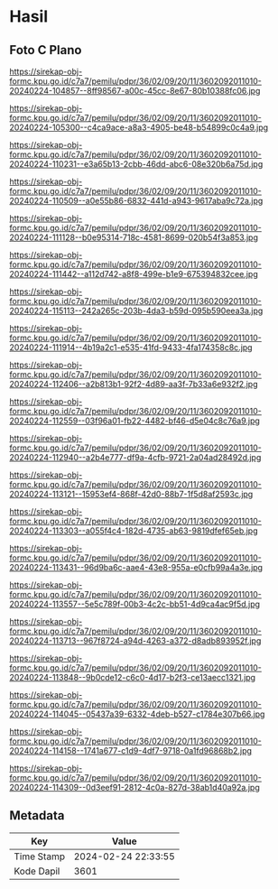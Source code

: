 # Hasil

## Foto C Plano

https://sirekap-obj-formc.kpu.go.id/c7a7/pemilu/pdpr/36/02/09/20/11/3602092011010-20240224-104857--8ff98567-a00c-45cc-8e67-80b10388fc06.jpg

https://sirekap-obj-formc.kpu.go.id/c7a7/pemilu/pdpr/36/02/09/20/11/3602092011010-20240224-105300--c4ca9ace-a8a3-4905-be48-b54899c0c4a9.jpg

https://sirekap-obj-formc.kpu.go.id/c7a7/pemilu/pdpr/36/02/09/20/11/3602092011010-20240224-110231--e3a65b13-2cbb-46dd-abc6-08e320b6a75d.jpg

https://sirekap-obj-formc.kpu.go.id/c7a7/pemilu/pdpr/36/02/09/20/11/3602092011010-20240224-110509--a0e55b86-6832-441d-a943-9617aba9c72a.jpg

https://sirekap-obj-formc.kpu.go.id/c7a7/pemilu/pdpr/36/02/09/20/11/3602092011010-20240224-111128--b0e95314-718c-4581-8699-020b54f3a853.jpg

https://sirekap-obj-formc.kpu.go.id/c7a7/pemilu/pdpr/36/02/09/20/11/3602092011010-20240224-111442--a112d742-a8f8-499e-b1e9-675394832cee.jpg

https://sirekap-obj-formc.kpu.go.id/c7a7/pemilu/pdpr/36/02/09/20/11/3602092011010-20240224-115113--242a265c-203b-4da3-b59d-095b590eea3a.jpg

https://sirekap-obj-formc.kpu.go.id/c7a7/pemilu/pdpr/36/02/09/20/11/3602092011010-20240224-111914--4b19a2c1-e535-41fd-9433-4fa174358c8c.jpg

https://sirekap-obj-formc.kpu.go.id/c7a7/pemilu/pdpr/36/02/09/20/11/3602092011010-20240224-112406--a2b813b1-92f2-4d89-aa3f-7b33a6e932f2.jpg

https://sirekap-obj-formc.kpu.go.id/c7a7/pemilu/pdpr/36/02/09/20/11/3602092011010-20240224-112559--03f96a01-fb22-4482-bf46-d5e04c8c76a9.jpg

https://sirekap-obj-formc.kpu.go.id/c7a7/pemilu/pdpr/36/02/09/20/11/3602092011010-20240224-112940--a2b4e777-df9a-4cfb-9721-2a04ad28492d.jpg

https://sirekap-obj-formc.kpu.go.id/c7a7/pemilu/pdpr/36/02/09/20/11/3602092011010-20240224-113121--15953ef4-868f-42d0-88b7-1f5d8af2593c.jpg

https://sirekap-obj-formc.kpu.go.id/c7a7/pemilu/pdpr/36/02/09/20/11/3602092011010-20240224-113303--a055f4c4-182d-4735-ab63-9819dfef65eb.jpg

https://sirekap-obj-formc.kpu.go.id/c7a7/pemilu/pdpr/36/02/09/20/11/3602092011010-20240224-113431--96d9ba6c-aae4-43e8-955a-e0cfb99a4a3e.jpg

https://sirekap-obj-formc.kpu.go.id/c7a7/pemilu/pdpr/36/02/09/20/11/3602092011010-20240224-113557--5e5c789f-00b3-4c2c-bb51-4d9ca4ac9f5d.jpg

https://sirekap-obj-formc.kpu.go.id/c7a7/pemilu/pdpr/36/02/09/20/11/3602092011010-20240224-113713--967f8724-a94d-4263-a372-d8adb893952f.jpg

https://sirekap-obj-formc.kpu.go.id/c7a7/pemilu/pdpr/36/02/09/20/11/3602092011010-20240224-113848--9b0cde12-c6c0-4d17-b2f3-ce13aecc1321.jpg

https://sirekap-obj-formc.kpu.go.id/c7a7/pemilu/pdpr/36/02/09/20/11/3602092011010-20240224-114045--05437a39-6332-4deb-b527-c1784e307b66.jpg

https://sirekap-obj-formc.kpu.go.id/c7a7/pemilu/pdpr/36/02/09/20/11/3602092011010-20240224-114158--1741a677-c1d9-4df7-9718-0a1fd96868b2.jpg

https://sirekap-obj-formc.kpu.go.id/c7a7/pemilu/pdpr/36/02/09/20/11/3602092011010-20240224-114309--0d3eef91-2812-4c0a-827d-38ab1d40a92a.jpg


## Metadata

| Key        | Value               |
| ---------- | ------------------- |
| Time Stamp | 2024-02-24 22:33:55 |
| Kode Dapil | 3601                |



